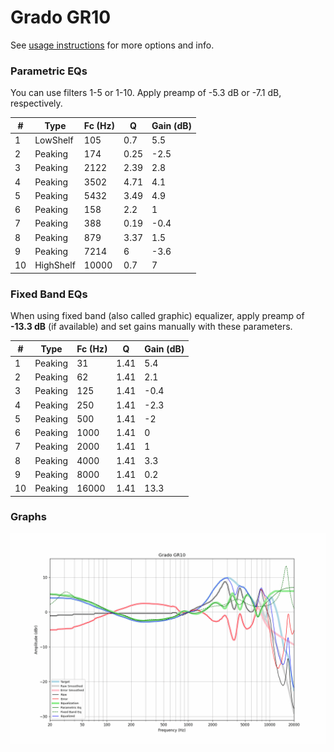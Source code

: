 # Grado GR10
See [usage instructions](https://github.com/jaakkopasanen/AutoEq#usage) for more options and info.

### Parametric EQs
You can use filters 1-5 or 1-10. Apply preamp of -5.3 dB or -7.1 dB, respectively.

|   # | Type      |   Fc (Hz) |    Q |   Gain (dB) |
|-----|-----------|-----------|------|-------------|
|   1 | LowShelf  |       105 | 0.7  |         5.5 |
|   2 | Peaking   |       174 | 0.25 |        -2.5 |
|   3 | Peaking   |      2122 | 2.39 |         2.8 |
|   4 | Peaking   |      3502 | 4.71 |         4.1 |
|   5 | Peaking   |      5432 | 3.49 |         4.9 |
|   6 | Peaking   |       158 | 2.2  |         1   |
|   7 | Peaking   |       388 | 0.19 |        -0.4 |
|   8 | Peaking   |       879 | 3.37 |         1.5 |
|   9 | Peaking   |      7214 | 6    |        -3.6 |
|  10 | HighShelf |     10000 | 0.7  |         7   |

### Fixed Band EQs
When using fixed band (also called graphic) equalizer, apply preamp of **-13.3 dB** (if available) and set gains manually with these parameters.

|   # | Type    |   Fc (Hz) |    Q |   Gain (dB) |
|-----|---------|-----------|------|-------------|
|   1 | Peaking |        31 | 1.41 |         5.4 |
|   2 | Peaking |        62 | 1.41 |         2.1 |
|   3 | Peaking |       125 | 1.41 |        -0.4 |
|   4 | Peaking |       250 | 1.41 |        -2.3 |
|   5 | Peaking |       500 | 1.41 |        -2   |
|   6 | Peaking |      1000 | 1.41 |         0   |
|   7 | Peaking |      2000 | 1.41 |         1   |
|   8 | Peaking |      4000 | 1.41 |         3.3 |
|   9 | Peaking |      8000 | 1.41 |         0.2 |
|  10 | Peaking |     16000 | 1.41 |        13.3 |

### Graphs
![](./Grado%20GR10.png)

